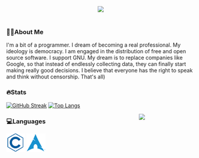 <div id="header" align="center">
  <img src="https://static.miraheze.org/projectsekaiwiki/a/a1/Miku_chibi.png" width="150"/>
  <div>
  <img src="https://komarev.com/ghpvc/?username=kickakurobe&style=flat-square&color=blue" alt=""/>
  </div>
</div>
      
### :man_technologist:About Me
I'm a bit of a programmer. I dream of becoming a real professional. My ideology is democracy. I am engaged in the distribution of free and open source software. I support GNU. My dream is to replace companies like Google, so that instead of endlessly collecting data, they can finally start making really good decisions. I believe that everyone has the right to speak and think without censorship. That's all)
### :fire:Stats
[![GitHub Streak](http://github-readme-streak-stats.herokuapp.com?user=kickakurobe&theme=dark&background=000000)](https://git.io/streak-stats) [![Top Langs](https://github-readme-stats.vercel.app/api/top-langs/?username=kickakurobe&layout=compact&theme=vision-friendly-dark&card_width=400)](https://github.com/anuraghazra/github-readme-stats)
<div>
  <img src="https://i.pinimg.com/originals/ee/7c/16/ee7c167e8333fa4a4ee2001caf3cf2bd.png" width="150" align="right"/>
</div>

### :computer:Languages
<div>
  <img src="https://github.com/devicons/devicon/blob/master/icons/c/c-line.svg" width="50"/>
  <img src="https://github.com/devicons/devicon/blob/master/icons/archlinux/archlinux-original.svg" width="50"</>
</div>
